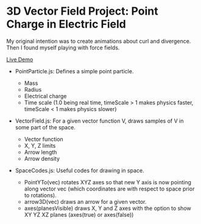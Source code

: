 # 3D Vector Field Project: Point Charge in Electric Field

My original intention was to create animations about curl and divergence. Then I found myself playing with force fields.

[Live Demo](alpersunter.github.io/VectorField/)

  - PointParticle.js: Defines a simple point particle.
    - Mass
    - Radius
    - Electrical charge
    - Time scale (1.0 being real time, timeScale > 1 makes physics faster, timeScale < 1 makes physics slower)

  - VectorField.js: For a given vector function V, draws samples of V in some part of the space.
    - Vector function
    - X, Y, Z limits
    - Arrow length
    - Arrow density

  - SpaceCodes.js: Useful codes for drawing in space.
    - PointYTo(vec) rotates XYZ axes so that new Y axis is now pointing along vector vec (which coordinates are with respect to space prior to rotations).
    - arrow3D(vec) draws an arrow for a given vector.
    - axes(planesVisible) draws X, Y and Z axes with the option to show XY YZ XZ planes (axes(true) or axes(false))
   
